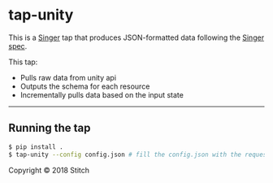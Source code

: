 # tap-unity

This is a [Singer](https://singer.io) tap that produces JSON-formatted data
following the [Singer
spec](https://github.com/singer-io/getting-started/blob/master/SPEC.md).

This tap:

- Pulls raw data from unity api
- Outputs the schema for each resource
- Incrementally pulls data based on the input state

---

## Running the tap

```bash
$ pip install .
$ tap-unity --config config.json # fill the config.json with the requested information
```


Copyright &copy; 2018 Stitch
